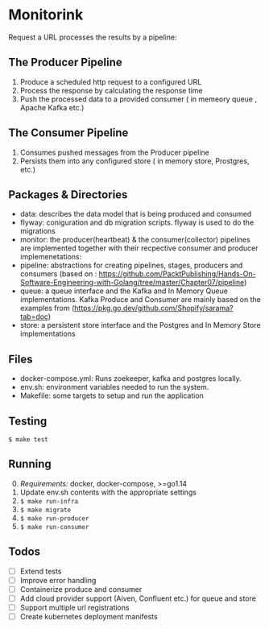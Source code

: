 # Monitorink

Request a URL processes the results by a pipeline:

## The Producer Pipeline

1. Produce a scheduled http request to a configured URL
2. Process the response by calculating the response time
3. Push the processed data to a provided consumer ( in memeory queue , Apache Kafka etc.)

## The Consumer Pipeline

1. Consumes pushed messages from the Producer pipeline
2. Persists them into any configured store ( in memory store, Prostgres, etc.)

## Packages & Directories

- data: describes the data model that is being produced and consumed
- flyway: coniguration and db migration scripts. flyway is used to do the migrations
- monitor: the producer(heartbeat) & the consumer(collector) pipelines are implemented together with their
  recpective consumer and producer implemenetations:
- pipeline: abstractions for creating pipelines, stages, producers and consumers (based on : https://github.com/PacktPublishing/Hands-On-Software-Engineering-with-Golang/tree/master/Chapter07/pipeline)
- queue: a queue interface and the Kafka and In Memory Queue implementations. Kafka Produce and Consumer are mainly based on the examples from (https://pkg.go.dev/github.com/Shopify/sarama?tab=doc)
- store: a persistent store interface and the Postgres and In Memory Store implementations

## Files

- docker-compose.yml: Runs zoekeeper, kafka and postgres locally.
- env.sh: environment variables needed to run the system.
- Makefile: some targets to setup and run the application

## Testing

`$ make test`

## Running

0. _Requirements:_ docker, docker-compose, >=go1.14
1. Update env.sh contents with the appropriate settings
2. `$ make run-infra`
3. `$ make migrate`
4. `$ make run-producer`
5. `$ make run-consumer`

## Todos

- [ ] Extend tests
- [ ] Improve error handling
- [ ] Containerize produce and consumer
- [ ] Add cloud provider support (Aiven, Confluent etc.) for queue and store
- [ ] Support multiple url registrations
- [ ] Create kubernetes deployment manifests
